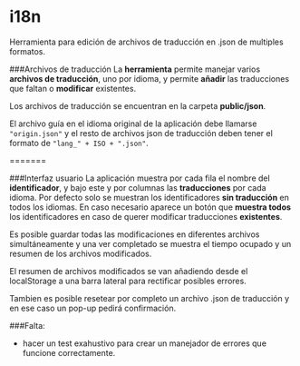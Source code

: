 # i18n
Herramienta para edición de archivos de traducción en .json de multiples formatos.

###Archivos de traducción
La **herramienta** permite manejar varios **archivos de traducción**, uno por idioma, y permite **añadir** las traducciones que faltan o  **modificar** existentes.

Los archivos de traducción se encuentran en la carpeta **public/json**.

El archivo guía en el idioma original de la aplicación debe llamarse ```"origin.json"``` y el resto de archivos json de traducción deben tener el formato de ```"lang_" + ISO + ".json"```.

=======

###Interfaz usuario
La aplicación muestra por cada fila el nombre del **identificador**, y bajo este y por columnas las **traducciones** por cada idioma.
Por defecto solo se muestran los identificadores **sin traducción** en todos los idiomas.
En caso necesario aparece un botón que **muestra todos** los identificadores en caso de querer modificar traducciones **existentes**.

Es posible guardar todas las modificaciones en diferentes archivos simultáneamente y una ver completado se muestra el tiempo ocupado y un resumen de los archivos modificados.

El resumen de archivos modificados se van añadiendo desde el localStorage a una barra lateral para rectificar posibles errores.

Tambien es posible resetear por completo un archivo .json de traducción y en ese caso un pop-up pedirá confirmación.


###Falta:
* hacer un test exahustivo para crear un manejador de errores que funcione correctamente.
